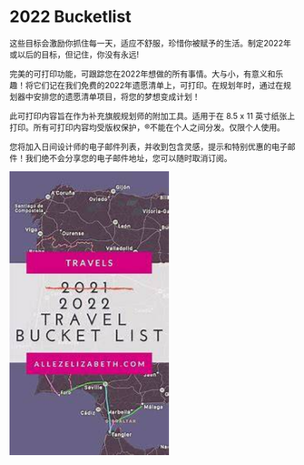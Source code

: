 # 2022 Bucketlist

<p>这些目标会激励你抓住每一天，适应不舒服，珍惜你被赋予的生活。制定2022年或以后的目标，但记住，你没有永远!</p>

完美的可打印功能，可跟踪您在2022年想做的所有事情。大与小，有意义和乐趣！将它们记在我们免费的2022年遗愿清单上，可打印。在规划年时，通过在规划器中安排您的遗愿清单项目，将您的梦想变成计划！

此可打印内容旨在作为补充旗舰规划师的附加工具。适用于在 8.5 x 11 英寸纸张上打印。所有可打印内容均受版权保护，®不能在个人之间分发。仅限个人使用。

您将加入日间设计师的电子邮件列表，并收到包含灵感，提示和特别优惠的电子邮件！我们绝不会分享您的电子邮件地址，您可以随时取消订阅。

<img src="OIP.jpg" alt="OIP" style="zoom:150%;" />

